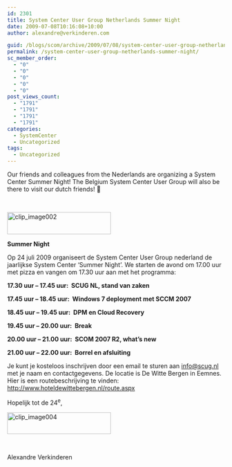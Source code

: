 ```yaml
---
id: 2301
title: System Center User Group Netherlands Summer Night
date: 2009-07-08T10:16:08+10:00
author: alexandre@verkinderen.com

guid: /blogs/scom/archive/2009/07/08/system-center-user-group-netherlands-summer-night.aspx
permalink: /system-center-user-group-netherlands-summer-night/
sc_member_order:
  - "0"
  - "0"
  - "0"
  - "0"
  - "0"
post_views_count:
  - "1791"
  - "1791"
  - "1791"
  - "1791"
categories:
  - SystemCenter
  - Uncategorized
tags:
  - Uncategorized
---
```

Our friends and colleagues from the Nederlands are organizing a System Center Summer Night! The Belgium System Center User Group will also be there to visit our dutch friends! 🙂

&#160;

[<img style="border-bottom: 0px;border-left: 0px;border-top: 0px;border-right: 0px" border="0" alt="clip_image002" src="http://scug.be/scom/files/2012/06/clip_image002_thumb_4AE7D43D.gif" width="240" height="51" />](http://scug.be/scom/files/2012/06/clip_image002_1ABDF8C9.gif)

**Summer Night**

Op 24 juli 2009 organiseert de System Center User Group nederland de jaarlijkse System Center ‘Summer Night’. We starten de avond om 17.00 uur met pizza en vangen om 17.30 uur aan met het programma:

**17.30 uur – 17.45 uur:&#160; SCUG NL, stand van zaken**

**17.45 uur – 18.45 uur:&#160; Windows 7 deployment met SCCM 2007**

**18.45 uur – 19.45 uur:&#160; DPM en Cloud Recovery**

**19.45 uur – 20.00 uur:&#160; Break**

**20.00 uur – 21.00 uur:&#160; SCOM 2007 R2, what’s new**

**21.00 uur – 22.00 uur:&#160; Borrel en afsluiting**

Je kunt je kosteloos inschrijven door een email te sturen aan <info@scug.nl> met je naam en contactgegevens. De locatie is De Witte Bergen in Eemnes. Hier is een routebeschrijving te vinden: <http://www.hoteldewittebergen.nl/route.aspx>

Hopelijk tot de 24<sup>e</sup>,

[<img style="border-bottom: 0px;border-left: 0px;border-top: 0px;border-right: 0px" border="0" alt="clip_image004" src="http://scug.be/scom/files/2012/06/clip_image004_thumb_217392FD.gif" width="240" height="50" />](http://scug.be/scom/files/2012/06/clip_image004_5F6D23BB.gif)

&#160;

Alexandre Verkinderen
